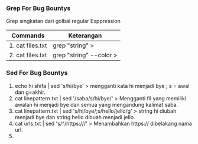 ### Grep For Bug Bountys
Grep singkatan dari golbal regular Exppression

Commands | Keterangan
---------|-----------
1. cat files.txt | grep "string" > | mengambil string.
2. cat files.txt | grep "string" --color > | mengambil string dan underline dengan warna.


### Sed For Bug Bountys

1. echo hi shifa | sed 's/hi/bye' > mengganti kata hi menjadi bye ; s = awal dan g=akhir.
2. cat linepattern.txt | sed '/saba/s/hi/bye/' > Mengganti fil yang memiliki awalan hi menjadi bye dan semua yang mengandung kalimat saba. 
3. cat linepattern.txt | sed 's/hi/bye/;s/hello/jello/g' > string hi diubah menjadi bye dan string hello dibuah menjadi jello.
4. cat urls.txt | sed 's/^/https:\/\//' > Menambahkan https:// dibelakang nama url.
5. 
